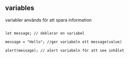 ## variables
variabler används för att spara information 
```

let message; // deklarar en variabel 

message = "Hello"; //ger variabeln ett message(value)

alert(message); // alert variabeln för att see inhålet 